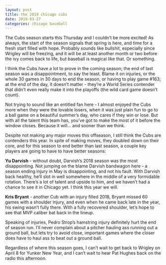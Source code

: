 ```yaml
---
layout: post
title: the 2019 chicago cubs
date: 2019-03-27
categories: chicago baseball
---
```


The Cubs season starts this Thursday and I couldn’t be more excited! As always, the start of the season signals that spring is here, and time for a fresh start filled with hope. Probably sounds like bullshit, especially since Wrigley will be freezing, and it will be at least another month or two before the ivy comes back to life, but baseball is magical like that. Or something.

I think the Cubs have a lot to prove in the coming season; the end of last season was a disappointment, to say the least. Blame it on injuries, or the whole 30 games in 30 days to end the season, or having to play game #163; at the end of the day, it doesn’t matter - they’re a World Series contender that didn’t even really make it into the playoffs (the wild card game doesn’t count).

Not trying to sound like an entitled fan here - I almost enjoyed the Cubs more when they were the lovable losers, when it was just plain fun to go to a ball game on a beautiful summer’s day, who cares if they win or lose. But with all the talent this team has, you’ve got to make the most of it before the window closes. Because it will... and sooner than we think.

Despite not making any major moves this offseason, I still think the Cubs are contenders this year. In spite of making moves, they doubled down on their core, and for this season to end better than last season, a couple key players are going to have to have better seasons:

**Yu Darvish** - without doubt, Darvish’s 2018 season was the most disappointing. Not jumping on the blame Darvish bandwagon here - a season ending injury in May is disappointing, and not his fault. With Darvish back healthy, he’ll slot in well somewhere in the middle of a very formidable rotation. There’s a lot of talent and upside to him, and we haven’t had a chance to see it in Chicago yet. I think this year we will.

**Kris Bryant** - another Cub with an injury filled 2018, Bryant missed 60 games with a shoulder injury, and even when he came back late in the year, his swing wasn’t fully there. With a fully recovered shoulder, let’s hope to see that MVP caliber bat back in the lineup.

Speaking of injuries, Pedro Strop’s hamstring injury definitely hurt the end of season run. I’ll never complain about a pitcher hauling ass running out a ground ball, but lets try to avoid close, important games where the closer does have to haul ass to beat out a ground ball.

Regardless of where this season goes, I can’t wait to get back to Wrigley on April 8 for Yunker New Year, and I can’t wait to hear Pat Hughes back on the radio this afternoon.
